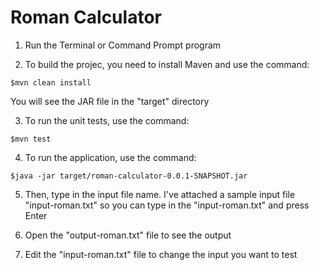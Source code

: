 # Roman Calculator
1. Run the Terminal or Command Prompt program

2. To build the projec, you need to install Maven and use the command:
```
$mvn clean install
```
You will see the JAR file in the "target" directory

3. To run the unit tests, use the command: 
```
$mvn test
```

4. To run the application, use the command:
```
$java -jar target/roman-calculator-0.0.1-SNAPSHOT.jar
```

5. Then, type in the input file name.
I've attached a sample input file "input-roman.txt" so you can type in the "input-roman.txt" and press Enter

6. Open the "output-roman.txt" file to see the output

7. Edit the "input-roman.txt" file to change the input you want to test 


